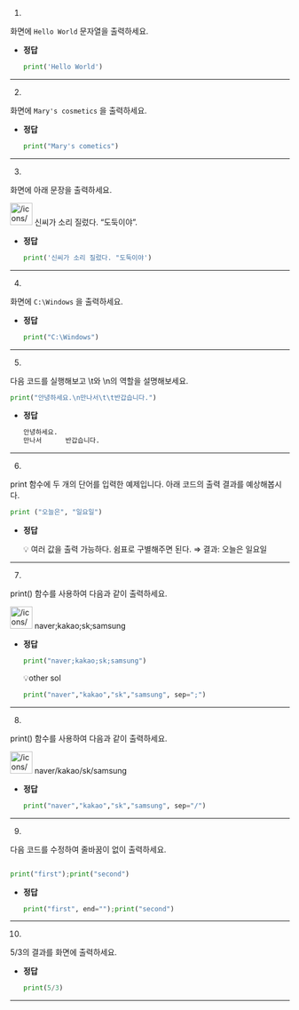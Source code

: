 1.
화면에 `Hello World` 문자열을 출력하세요.

- **정답**
    
    ```python
    print('Hello World')
    ```
    

---

2.
화면에 `Mary's cosmetics` 을 출력하세요.

- **정답**
    
    ```python
    print("Mary's cometics")
    ```
    

---

3.
화면에 아래 문장을 출력하세요.

<aside>
<img src="/icons/camera-roll-portrait_lightgray.svg" alt="/icons/camera-roll-portrait_lightgray.svg" width="40px" /> 신씨가 소리 질렀다. “도둑이야”.

</aside>

- **정답**
    
    ```python
    print('신씨가 소리 질렀다. "도둑이야')
    ```
    

---

4.
화면에 `C:\Windows` 을 출력하세요.

- **정답**
    
    ```python
    print("C:\Windows")
    ```
    

---

5.
다음 코드를 실행해보고 \t와 \n의 역할을 설명해보세요.

```python
print("안녕하세요.\n만나서\t\t반갑습니다.")
```

- **정답**
    
    ```python
    안녕하세요.
    만나서      반갑습니다.
    ```
    

---

6.
print 함수에 두 개의 단어를 입력한 예제입니다. 아래 코드의 출력 결과를 예상해봅시다.

```python
print ("오늘은", "일요일")
```

- **정답**
    
    <aside>
    💡 여러 값을 출력 가능하다. 
    쉼표로 구별해주면 된다. ⇒ 결과: 오늘은 일요일
    
    </aside>
    

---

7.
print() 함수를 사용하여 다음과 같이 출력하세요.

<aside>
<img src="/icons/camera-roll-portrait_lightgray.svg" alt="/icons/camera-roll-portrait_lightgray.svg" width="40px" /> naver;kakao;sk;samsung

</aside>

- **정답**
    
    ```python
    print("naver;kakao;sk;samsung")
    ```
    
    💡other sol
    
    ```python
    print("naver","kakao","sk","samsung", sep=";")
    ```
    

---

8.
print() 함수를 사용하여 다음과 같이 출력하세요.

<aside>
<img src="/icons/camera-roll-portrait_lightgray.svg" alt="/icons/camera-roll-portrait_lightgray.svg" width="40px" /> naver/kakao/sk/samsung

</aside>

- **정답**
    
    ```python
    print("naver","kakao","sk","samsung", sep="/")
    ```
    

---

9.
다음 코드를 수정하여 줄바꿈이 없이 출력하세요.

```python

print("first");print("second")
```

- **정답**
    
    ```python
    print("first", end="");print("second")
    ```
    

---

10.
5/3의 결과를 화면에 출력하세요.

- **정답**
    
    ```python
    print(5/3)
    ```
    

---